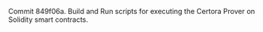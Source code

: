 Commit 849f06a.                    Build and Run scripts for executing the Certora Prover on Solidity smart contracts.